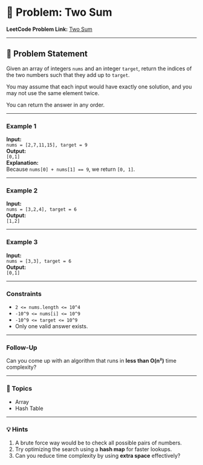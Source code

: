 # 🧮 Problem: Two Sum

**LeetCode Problem Link:** [Two Sum](https://leetcode.com/problems/two-sum/)

---

## 📘 Problem Statement

Given an array of integers `nums` and an integer `target`, return the indices of the two numbers such that they add up to `target`.

You may assume that each input would have exactly one solution, and you may not use the same element twice.

You can return the answer in any order.

---

### Example 1

**Input:**  
`nums = [2,7,11,15], target = 9`  
**Output:**  
`[0,1]`  
**Explanation:**  
Because `nums[0] + nums[1] == 9`, we return `[0, 1]`.

---

### Example 2

**Input:**  
`nums = [3,2,4], target = 6`  
**Output:**  
`[1,2]`

---

### Example 3

**Input:**  
`nums = [3,3], target = 6`  
**Output:**  
`[0,1]`

---

### Constraints

- `2 <= nums.length <= 10^4`
- `-10^9 <= nums[i] <= 10^9`
- `-10^9 <= target <= 10^9`
- Only one valid answer exists.

---

### Follow-Up

Can you come up with an algorithm that runs in **less than O(n²)** time complexity?

---

### 🧠 Topics

- Array  
- Hash Table

---

### 💡 Hints

1. A brute force way would be to check all possible pairs of numbers.  
2. Try optimizing the search using a **hash map** for faster lookups.  
3. Can you reduce time complexity by using **extra space** effectively?
